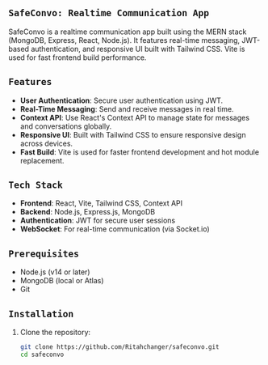 ## `SafeConvo: Realtime Communication App` ##

SafeConvo is a realtime communication app built using the MERN stack (MongoDB, Express, React, Node.js). It features real-time messaging, JWT-based authentication, and responsive UI built with Tailwind CSS. Vite is used for fast frontend build performance.

## `Features` ##

- **User Authentication**: Secure user authentication using JWT.
- **Real-Time Messaging**: Send and receive messages in real time.
- **Context API**: Use React's Context API to manage state for messages and conversations globally.
- **Responsive UI**: Built with Tailwind CSS to ensure responsive design across devices.
- **Fast Build**: Vite is used for faster frontend development and hot module replacement.

## `Tech Stack` ##

- **Frontend**: React, Vite, Tailwind CSS, Context API
- **Backend**: Node.js, Express.js, MongoDB
- **Authentication**: JWT for secure user sessions
- **WebSocket**: For real-time communication (via Socket.io)

## `Prerequisites` ##

- Node.js (v14 or later)
- MongoDB (local or Atlas)
- Git

## `Installation` ##

1. Clone the repository:

   ```bash
   git clone https://github.com/Ritahchanger/safeconvo.git
   cd safeconvo
